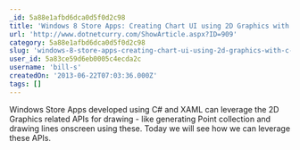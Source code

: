 ```yaml
---
_id: 5a88e1afbd6dca0d5f0d2c98
title: 'Windows 8 Store Apps: Creating Chart UI using 2D Graphics with C# and XAML'
url: 'http://www.dotnetcurry.com/ShowArticle.aspx?ID=909'
category: 5a88e1afbd6dca0d5f0d2c98
slug: 'windows-8-store-apps-creating-chart-ui-using-2d-graphics-with-c-and-xaml'
user_id: 5a83ce59d6eb0005c4ecda2c
username: 'bill-s'
createdOn: '2013-06-22T07:03:36.000Z'
tags: []
---
```


Windows Store Apps developed using C# and XAML can leverage the 2D Graphics related APIs for drawing - like generating Point collection and drawing lines onscreen using these. Today we will see how we can leverage these APIs.
